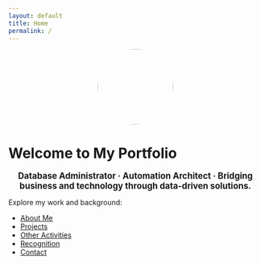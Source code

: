 ```yaml
---
layout: default
title: Home
permalink: /
---
```



<div style="text-align:center; margin-top:1em;">
  <img src="/main/headshot.jpg" style="border-radius:50%; width:150px; height:150px;">
</div>


# Welcome to My Portfolio


<div style="text-align:center; font-size:1.2em; font-weight:bold; margin-top:1em;">
  Database Administrator · Automation Architect · Bridging business and technology through data-driven solutions.
</div>


Explore my work and background:

- [About Me](about)
- [Projects](projects)
- [Other Activities](activities)
- [Recognition](recognition)
- [Contact](contact)

